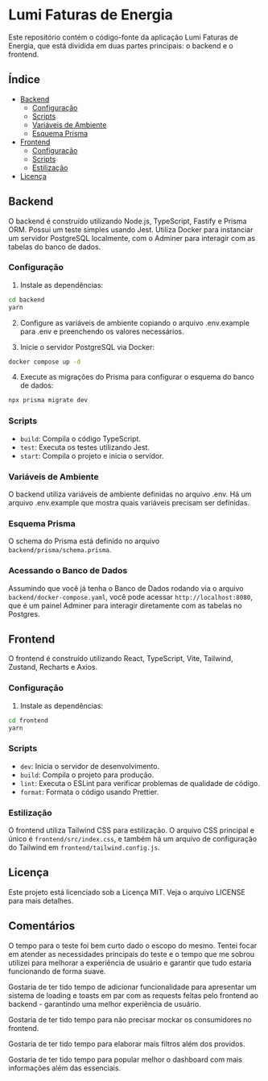 # Lumi Faturas de Energia

Este repositório contém o código-fonte da aplicação Lumi Faturas de Energia, que está dividida em duas partes principais: o backend e o frontend.

## Índice

- [Backend](#backend)
  - [Configuração](#configuração)
  - [Scripts](#scripts)
  - [Variáveis de Ambiente](#variáveis-de-ambiente)
  - [Esquema Prisma](#esquema-prisma)
- [Frontend](#frontend)
  - [Configuração](#configuração-1)
  - [Scripts](#scripts-1)
  - [Estilização](#estilização)
- [Licença](#licença)

## Backend

O backend é construído utilizando Node.js, TypeScript, Fastify e Prisma ORM. Possui um teste simples usando Jest. Utiliza Docker para instanciar um servidor PostgreSQL localmente, com o Adminer para interagir com as tabelas do banco de dados.

### Configuração

1. Instale as dependências:

```sh
cd backend
yarn
```

2. Configure as variáveis de ambiente copiando o arquivo .env.example para .env e preenchendo os valores necessários.

3. Inicie o servidor PostgreSQL via Docker:

```sh
docker compose up -d
```

4. Execute as migrações do Prisma para configurar o esquema do banco de dados:

```sh
npx prisma migrate dev
```

### Scripts

- `build`: Compila o código TypeScript.
- `test`: Executa os testes utilizando Jest.
- `start`: Compila o projeto e inicia o servidor.

### Variáveis de Ambiente

O backend utiliza variáveis de ambiente definidas no arquivo .env. Há um arquivo .env.example que mostra quais variáveis precisam ser definidas.

### Esquema Prisma

O schema do Prisma está definido no arquivo `backend/prisma/schema.prisma`.

### Acessando o Banco de Dados

Assumindo que você já tenha o Banco de Dados rodando via o arquivo `backend/docker-compose.yaml`, você pode acessar `http://localhost:8080`, que é um painel Adminer para interagir diretamente com as tabelas no Postgres.

## Frontend

O frontend é construído utilizando React, TypeScript, Vite, Tailwind, Zustand, Recharts e Axios.

### Configuração

1. Instale as dependências:

```sh
cd frontend
yarn
```

### Scripts

- `dev`: Inicia o servidor de desenvolvimento.
- `build`: Compila o projeto para produção.
- `lint`: Executa o ESLint para verificar problemas de qualidade de código.
- `format`: Formata o código usando Prettier.

### Estilização

O frontend utiliza Tailwind CSS para estilização. O arquivo CSS principal e único é `frontend/src/index.css`, e também há um arquivo de configuração do Tailwind em `frontend/tailwind.config.js`.

## Licença

Este projeto está licenciado sob a Licença MIT. Veja o arquivo LICENSE para mais detalhes.

## Comentários

O tempo para o teste foi bem curto dado o escopo do mesmo. Tentei focar em atender as necessidades principais do teste e o tempo que me sobrou utilizei para melhorar a experiência de usuário e garantir que tudo estaria funcionando de forma suave.

Gostaria de ter tido tempo de adicionar funcionalidade para apresentar um sistema de loading e toasts em par com as requests feitas pelo frontend ao backend - garantindo uma melhor experiência de usuário.

Gostaria de ter tido tempo para não precisar mockar os consumidores no frontend.

Gostaria de ter tido tempo para elaborar mais filtros além dos providos.

Gostaria de ter tido tempo para popular melhor o dashboard com mais informações além das essenciais.
